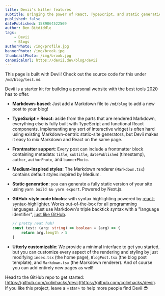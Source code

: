 ```yaml
---
title: Devii's killer features
subtitle: Bringing the power of React, TypeScript, and static generation to dev blogs everywhere
published: false
datePublished: 1589064522569
author: Ben Bitdiddle
tags:
    - Devii
    - Blogs
authorPhoto: /img/profile.jpg
bannerPhoto: /img/brook.jpg
thumbnailPhoto: /img/brook.jpg
canonicalUrl: https://devii.dev/blog/devii
---
```


This page is built with Devii! Check out the source code for this under `/md/blog/test.md`.

Devii is a starter kit for building a personal website with the best tools 2020 has to offer.

-   **Markdown-based**: Just add a Markdown file to `/md/blog` to add a new post to your blog!
-   **TypeScript + React**: aside from the parts that are rendered Markdown, everything else is fully built with TypeScript and functional React components. Implementing any sort of interactive widget is often hard using existing Markdown-centric static-site generators, but Devii makes it easy to mix Markdown and React on the same page.
-   **Frontmatter support**: Every post can include a frontmatter block containing metadata: `title`, `subtitle`, `datePublished` (timestamp), `author`, `authorPhoto`, and `bannerPhoto`.
-   **Medium-inspired styles**: The Markdown renderer (`Markdown.tsx`) contains default styles inspired by Medium.
-   **Static generation**: you can generate a fully static version of your site using `yarn build && yarn export`. Powered by Next.js.
-   **GitHub-style code blocks**: with syntax highlighting powered by [react-syntax-highlighter](https://github.com/conorhastings/react-syntax-highlighter). Works out-of-the-box for all programming languages. Just use Markdown's triple backtick syntax with a "language identifier", [just like GitHub](https://help.github.com/en/github/writing-on-github/creating-and-highlighting-code-blocks).

    ```ts
    // pretty neat huh?
    const test: (arg: string) => boolean = (arg) => {
        return arg.length > 5
    }
    ```

-   **Utterly customizable**: We provide a minimal interface to get you started, but you can customize every aspect of the rendering and styling by just modifying `index.tsx` (the home page), `BlogPost.tsx` (the blog post template), and `Markdown.tsx` (the Markdown renderer). And of course you can add entirely new pages as well!

Head to the GitHub repo to get started: [https://github.com/colinhacks/devii](https://github.com/colinhacks/devii). If you like this project, leave a ⭐️star⭐️ to help more people find Devii 😎

